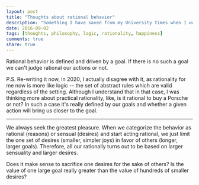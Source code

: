 ```yaml
---
layout: post
title: "Thoughts about rational behavior"
description: "Something I have saved from my University times when I was interested in philosophy."
date: 2016-09-02
tags: [thoughts, philosophy, logic, rationality, happiness]
comments: true
share: true
---
```


Rational behavior is defined and driven by a goal. If there is no such a goal we can't judge rational our actions or not.

P.S. Re-writing it now, in 2020, I actually disagree with it, as rationality for me now is more like logic -- the set of abstract rules which are valid regardless of the setting. Although I understand that in that case, I was thinking more about practical rationality, like, is it rational to buy a Porsche or not? In such a case it's really defined by our goals and whether a given action will bring us closer to the goal.

---

We always seek the greatest pleasure. When we categorize the behavior as rational (reasons) or sensual (desires) and start acting rational, we just limit the one set of desires (smaller, simpler joys) in favor of others (longer, larger goals). Therefore, all our rationally turns out to be based on larger sensuality and larger desires.

Does it make sense to sacrifice one desires for the sake of others? Is the value of one large goal really greater than the value of hundreds of smaller desires?

